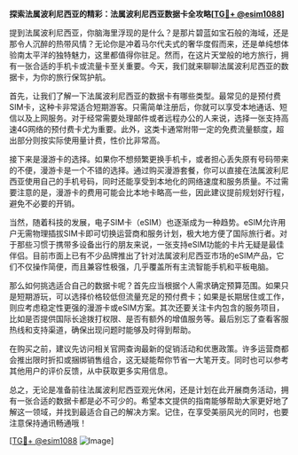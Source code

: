**探索法属波利尼西亚的精彩：法属波利尼西亚数据卡全攻略[[TG💪+ @esim1088](https://t.me/s/esim1088)]**

提到法属波利尼西亚，你脑海里浮现的是什么？是那片碧蓝如宝石般的海域，还是那令人沉醉的热带风情？无论你是冲着马尔代夫式的奢华度假而来，还是单纯想体验南太平洋的独特魅力，这里都值得你驻足。然而，在这片天堂般的地方旅行，拥有一张合适的手机卡或流量卡至关重要。今天，我们就来聊聊法属波利尼西亚的数据卡，为你的旅行保驾护航。

首先，让我们了解一下法属波利尼西亚的数据卡有哪些类型。最常见的是预付费SIM卡，这种卡非常适合短期游客。只需简单注册后，你就可以享受本地通话、短信以及上网服务。对于经常需要处理邮件或者远程办公的人来说，选择一张支持高速4G网络的预付费卡尤为重要。此外，这类卡通常附带一定的免费流量额度，超出部分则按实际使用量计费，性价比非常高。

接下来是漫游卡的选择。如果你不想频繁更换手机卡，或者担心丢失原有号码带来的不便，漫游卡是一个不错的选择。通过购买漫游套餐，你可以直接在法属波利尼西亚使用自己的手机号码，同时还能享受到本地化的网络速度和服务质量。不过需要注意的是，漫游卡的费用可能会比本地卡略高一些，因此建议提前规划好行程，避免不必要的开销。

当然，随着科技的发展，电子SIM卡（eSIM）也逐渐成为一种趋势。eSIM允许用户无需物理插拔SIM卡即可切换运营商和服务计划，极大地方便了国际旅行者。对于那些习惯于携带多设备出行的朋友来说，一张支持eSIM功能的卡片无疑是最佳伴侣。目前市面上已有不少品牌推出了针对法属波利尼西亚市场的eSIM产品，它们不仅操作简便，而且兼容性极强，几乎覆盖所有主流智能手机和平板电脑。

那么如何挑选适合自己的数据卡呢？首先应当根据个人需求确定预算范围。如果只是短期游玩，可以选择价格较低但流量充足的预付费卡；如果是长期居住或工作，则应考虑稳定性更强的漫游卡或eSIM方案。其次还要关注卡内包含的服务项目，比如是否提供国际长途拨打权限、是否有额外的增值服务等。最后别忘了查看客服热线和支持渠道，确保出现问题时能够及时得到帮助。

在购买之前，建议先访问相关官网查询最新的促销活动和优惠政策。许多运营商都会推出限时折扣或捆绑销售组合，这无疑能帮你节省一大笔开支。同时也可以参考其他用户的评价反馈，从中获取更多实用信息。

总之，无论是准备前往法属波利尼西亚观光休闲，还是计划在此开展商务活动，拥有一张合适的数据卡都是必不可少的。希望本文提供的指南能够帮助大家更好地了解这一领域，并找到最适合自己的解决方案。记住，在享受美丽风光的同时，也要注意保持通讯畅通哦！

[[TG💪+ @esim1088](https://t.me/s/esim1088) ![Image](https://i.postimg.cc/4NQfJmqS/Snipaste-2025-05-13-00-14-12.png)]